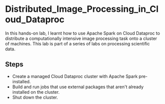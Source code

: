 # Distributed_Image_Processing_in_Cloud_Dataproc
In this hands-on lab, I learnt how to use Apache Spark on Cloud Dataproc to distribute a computationally intensive image processing task onto a cluster of machines. This lab is part of a series of labs on processing scientific data.

## Steps
* Create a managed Cloud Dataproc cluster with Apache Spark pre-installed.
* Build and run jobs that use external packages that aren't already installed on the cluster.
* Shut down the cluster.
